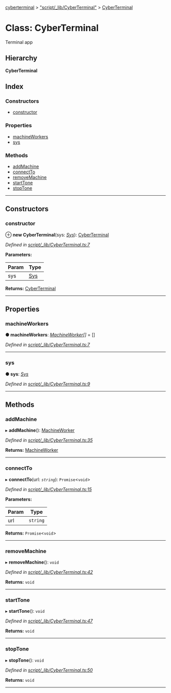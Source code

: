 [cyberterminal](../README.md) > ["script/_lib/CyberTerminal"](../modules/_script__lib_cyberterminal_.md) > [CyberTerminal](../classes/_script__lib_cyberterminal_.cyberterminal.md)

# Class: CyberTerminal

Terminal app

## Hierarchy

**CyberTerminal**

## Index

### Constructors

* [constructor](_script__lib_cyberterminal_.cyberterminal.md#constructor)

### Properties

* [machineWorkers](_script__lib_cyberterminal_.cyberterminal.md#machineworkers)
* [sys](_script__lib_cyberterminal_.cyberterminal.md#sys)

### Methods

* [addMachine](_script__lib_cyberterminal_.cyberterminal.md#addmachine)
* [connectTo](_script__lib_cyberterminal_.cyberterminal.md#connectto)
* [removeMachine](_script__lib_cyberterminal_.cyberterminal.md#removemachine)
* [startTone](_script__lib_cyberterminal_.cyberterminal.md#starttone)
* [stopTone](_script__lib_cyberterminal_.cyberterminal.md#stoptone)

---

## Constructors

<a id="constructor"></a>

###  constructor

⊕ **new CyberTerminal**(sys: *[Sys](../interfaces/_script__lib_sys_.sys.md)*): [CyberTerminal](_script__lib_cyberterminal_.cyberterminal.md)

*Defined in [script/_lib/CyberTerminal.ts:7](https://github.com/FantasyInternet/cyberterminal/blob/HEAD/src/script/_lib/CyberTerminal.ts#L7)*

**Parameters:**

| Param | Type |
| ------ | ------ |
| sys | [Sys](../interfaces/_script__lib_sys_.sys.md) | 

**Returns:** [CyberTerminal](_script__lib_cyberterminal_.cyberterminal.md)

___

## Properties

<a id="machineworkers"></a>

###  machineWorkers

**● machineWorkers**: *[MachineWorker](../interfaces/_script__lib_machineworker_.machineworker.md)[]* =  []

*Defined in [script/_lib/CyberTerminal.ts:7](https://github.com/FantasyInternet/cyberterminal/blob/HEAD/src/script/_lib/CyberTerminal.ts#L7)*

___
<a id="sys"></a>

###  sys

**● sys**: *[Sys](../interfaces/_script__lib_sys_.sys.md)*

*Defined in [script/_lib/CyberTerminal.ts:9](https://github.com/FantasyInternet/cyberterminal/blob/HEAD/src/script/_lib/CyberTerminal.ts#L9)*

___

## Methods

<a id="addmachine"></a>

###  addMachine

▸ **addMachine**(): [MachineWorker](../interfaces/_script__lib_machineworker_.machineworker.md)

*Defined in [script/_lib/CyberTerminal.ts:35](https://github.com/FantasyInternet/cyberterminal/blob/HEAD/src/script/_lib/CyberTerminal.ts#L35)*

**Returns:** [MachineWorker](../interfaces/_script__lib_machineworker_.machineworker.md)

___
<a id="connectto"></a>

###  connectTo

▸ **connectTo**(url: *`string`*): `Promise`<`void`>

*Defined in [script/_lib/CyberTerminal.ts:15](https://github.com/FantasyInternet/cyberterminal/blob/HEAD/src/script/_lib/CyberTerminal.ts#L15)*

**Parameters:**

| Param | Type |
| ------ | ------ |
| url | `string` | 

**Returns:** `Promise`<`void`>

___
<a id="removemachine"></a>

###  removeMachine

▸ **removeMachine**(): `void`

*Defined in [script/_lib/CyberTerminal.ts:42](https://github.com/FantasyInternet/cyberterminal/blob/HEAD/src/script/_lib/CyberTerminal.ts#L42)*

**Returns:** `void`

___
<a id="starttone"></a>

###  startTone

▸ **startTone**(): `void`

*Defined in [script/_lib/CyberTerminal.ts:47](https://github.com/FantasyInternet/cyberterminal/blob/HEAD/src/script/_lib/CyberTerminal.ts#L47)*

**Returns:** `void`

___
<a id="stoptone"></a>

###  stopTone

▸ **stopTone**(): `void`

*Defined in [script/_lib/CyberTerminal.ts:50](https://github.com/FantasyInternet/cyberterminal/blob/HEAD/src/script/_lib/CyberTerminal.ts#L50)*

**Returns:** `void`

___

